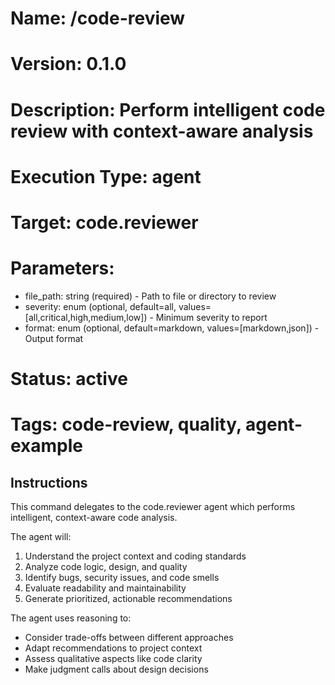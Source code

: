 # Name: /code-review
# Version: 0.1.0
# Description: Perform intelligent code review with context-aware analysis

# Execution Type: agent
# Target: code.reviewer

# Parameters:
- file_path: string (required) - Path to file or directory to review
- severity: enum (optional, default=all, values=[all,critical,high,medium,low]) - Minimum severity to report
- format: enum (optional, default=markdown, values=[markdown,json]) - Output format

# Status: active

# Tags: code-review, quality, agent-example

## Instructions

This command delegates to the code.reviewer agent which performs intelligent,
context-aware code analysis.

The agent will:
1. Understand the project context and coding standards
2. Analyze code logic, design, and quality
3. Identify bugs, security issues, and code smells
4. Evaluate readability and maintainability
5. Generate prioritized, actionable recommendations

The agent uses reasoning to:
- Consider trade-offs between different approaches
- Adapt recommendations to project context
- Assess qualitative aspects like code clarity
- Make judgment calls about design decisions

